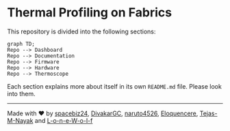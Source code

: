 # Thermal Profiling on Fabrics

This repository is divided into the following sections:
```mermaid
graph TD;
Repo --> Dashboard
Repo --> Documentation
Repo --> Firmware
Repo --> Hardware
Repo --> Thermoscope
```

Each section explains more about itself in its own `README.md` file. Please look into them.
___
Made with :heart: by [spacebiz24](https://github.com/spacebiz24), [DivakarGC](https://github.com/DivakarGC), [naruto4526](https://github.com/naruto4526), [Eloquencere](https://github.com/Eloquencere), [Tejas-M-Nayak](https://github.com/Tejas-M-Nayak) and [L-o-n-e-W-o-l-f](https://github.com/L-o-n-e-W-o-l-f)
